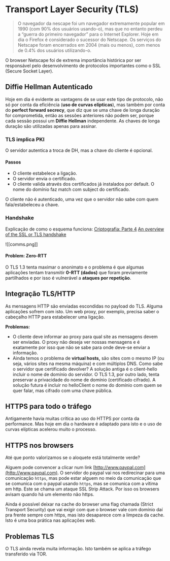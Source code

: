 # Transport Layer Security (TLS)
> O navegador da nescape foi um navegador extremamente popular em 1990 (com 90% dos usuários usando-o), mas que no entanto perdeu a “guerra do primeiro navegador” para o Internet Explorer. Hoje em dia o Firefox é considerado o sucessor do Netscape. Os serviços do Netscape foram encerrados em 2004 (mais ou menos), com menos de 0.4% dos usuários utilizando-o.

O browser Netscape foi de extrema importância histórica por ser responsável pelo desenvolvimento de protocolos importantes como o SSL (Secure Socket Layer).

## Diffie Hellman Autenticado
Hoje em dia é evidente as vantagens de se usar este tipo de protocolo, não só por conta da eficiência (**uso de curvas elípticas**), mas também por conta do **perfect forward secrecy**, que diz que se uma chave de longa duração for comprometida, então as sessões anteriores não podem ser, porque cada sessão possui um **Diffie Hellman** independente. 
As chaves de longa duração são utilizadas apenas para assinar.

### TLS implica PKI
O servidor autentica a troca de DH, mas a chave do cliente é opcional.

#### Passos
-   O cliente estabelece a ligação.
-   O servidor envia o certificado.
-   O cliente valida através dos certificados já instalados por default. O nome do domínio faz match com subject do certificado.

O cliente não é autenticado, uma vez que o servidor não sabe com quem fala/estabeleceu a chave.

### Handshake
Explicação de como o esquema funciona:
[Criptografia: Parte 4](https://www.notion.so/Criptografia-Parte-4-e182ea2a9b4e433790a87603b66e9169)
[An overview of the SSL or TLS handshake](https://www.ibm.com/docs/en/ibm-mq/7.5?topic=ssl-overview-tls-handshake)

![[comms.png]]

#### Problem: Zero-RTT
O TLS 1.3 tenta maximar o anonimato e o problema é que algumas aplicações tentam transmitir **0-RTT (dados)** que foram previamente partilhados e por isso é vulnerável a **ataques por repetição**.

## Integração TLS/HTTP
As mensagens HTTP são enviadas escondidas no payload do TLS. Alguma aplicações sofrem com isto. Um web proxy, por exemplo, precisa saber o cabeçalho HTTP para estabelecer uma ligação.

**Problemas:**
-   O cliente deve informar ao proxy para qual site as mensagens devem ser enviadas. O proxy não deseja ver nossas mensagens e é exatamente por isso que não se sabe para onde deve-se enviar a informação.
-   Ainda temos o problema de **virtual hosts,** são sites com o mesmo IP (ou seja, vários sites na mesma máquina) e com múltiplos DNS. Como sabe o servidor que certificado devolver? A solução antiga é o client-hello incluir o nome de domínio do servidor. O TLS 1.3, por outro lado, tenta preservar a privacidade do nome de domínio (certificado cifrado). A solução futura é incluir no helloClient o nome do domínio com quem se quer falar, mas cifrado com uma chave pública.

## HTTPS para todo o tráfego
Antigamente havia muitas crítica ao uso do HTTPS por conta da performance. Mas hoje em dia o hardware é adaptado para isto e o uso de curvas elípticas acelerou muito o processo.

## HTTPS nos browsers
Até que ponto valorizamos se o aloquete está totalmente verde?

Alguem pode convencer a clicar num link [http://www.paypal.com](http://www.paypal.com). O servidor do paypal vai nos redirecinar para uma comunicação `https`, mas pode estar alguem no meio da comunicação que se comunica com o paypal usando `https`, mas se comunica com a vítima em http.
Este se chama um ataque SSL Strip Attack. Por isso os browsers avisam quando há um elemento não https.

Ainda é possível deixar na cache do browser uma flag chamada (Strict Transport Security) que vai exigir com que o browser vale com domínio daí pra frente sempre com https, mas isto desaparece com a limpeza da cache. Isto é uma boa prática nas aplicações web.

## Problemas TLS
O TLS ainda revela muita informação.
Isto também se aplica a tráfego transferido via TOR.

